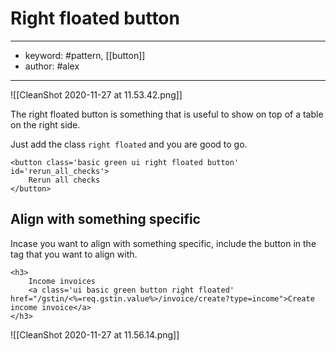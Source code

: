 # Right floated button
---
- keyword: #pattern, [[button]]
- author: #alex
---

![[CleanShot 2020-11-27 at 11.53.42.png]]

The right floated button is something that is useful to show on top of a table on the right side. 


Just add the class `right floated` and you are good to go. 
```
<button class='basic green ui right floated button' id='rerun_all_checks'>
	Rerun all checks
</button>
```


## Align with something specific
Incase you want to align with something specific, include the button in the tag that you want to align with. 
```
<h3>
	Income invoices
	<a class='ui basic green button right floated' href="/gstin/<%=req.gstin.value%>/invoice/create?type=income">Create income invoice</a>
</h3>
```

![[CleanShot 2020-11-27 at 11.56.14.png]]